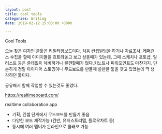```yaml
---
layout: post
title: cool tools
categories: Writing
date: 2019-02-12 15:00:00 +0000

---
```

Cool Tools 


오늘 찾은 디자인 쿨툴은 리얼타임보드이다.
처음 컨셉빌딩을 하거나 자료조사, 레퍼런스 수집을 할때 이미지들을 흐트려놓고 보고 싶을때가 있는데, 그때 스케치나 포토샵, 일러스트 등은 쓸데없이 헤비하거나 불편할때가 많다.키노트나 파워포인트도 마찬가지.
단순하게 정말 아이디어 스토밍이나 무드보드를 만들때 쓸만한 툴을 찾고 있었는데 딱 생각하던 툴이다.

공유해서 함께 작업할 수 있는것도 좋았다.

https://realtimeboard.com/

realtime collaboration app
- 기획, 컨셉 단계에서 무드보드를 만들기 좋음
- 다양한 보드 제작가능 (칸반, 유저스토리맵, 플로우차트 등)
- 동시에 여러 멤버가 온라인으로 콜래보 가능
 

